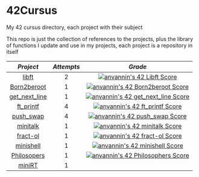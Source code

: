 # 42Cursus

My 42 cursus directory, each project with their subject

This repo is just the collection of references to the projects, plus the library of functions I update and use in my projects, each project is a repository in itself

| *__Project__* | *__Attempts__* | *__Grade__* |
| :-----------: | :------------: | :---------: |
| [libft](https://github.com/star-child-0/Mylibft/) | 2 | [![anvannin's 42 Libft Score](https://badge42.vercel.app/api/v2/cleh36s9k00060fmefi6qv520/project/2817323)](https://github.com/JaeSeoKim/badge42)|
| [Born2beroot](https://github.com/star-child-0/Born2beroot/) | 1 | [![anvannin's 42 Born2beroot Score](https://badge42.vercel.app/api/v2/cleh36s9k00060fmefi6qv520/project/2840487)](https://github.com/JaeSeoKim/badge42)|
| [get_next_line](https://github.com/star-child-0/get_next_line) | 1 | [![anvannin's 42 get_next_line Score](https://badge42.vercel.app/api/v2/cleh36s9k00060fmefi6qv520/project/2840485)](https://github.com/JaeSeoKim/badge42)|
| [ft_printf](https://github.com/star-child-0/ft_printf) | 4 | [![anvannin's 42 ft_printf Score](https://badge42.vercel.app/api/v2/cleh36s9k00060fmefi6qv520/project/2840483)](https://github.com/JaeSeoKim/badge42)|
| [push_swap](https://github.com/star-child-0/push_swap) | 4 | [![anvannin's 42 push_swap Score](https://badge42.vercel.app/api/v2/cleh36s9k00060fmefi6qv520/project/2876716)](https://github.com/JaeSeoKim/badge42)|
| [minitalk](https://github.com/star-child-0/minitalk) | 1 | [![anvannin's 42 minitalk Score](https://badge42.vercel.app/api/v2/cleh36s9k00060fmefi6qv520/project/2960200)](https://github.com/JaeSeoKim/badge42)|
| [fract-ol](https://github.com/Mattei-Giovanni/Fractol-in-Group) | 1 | [![anvannin's 42 fract-ol Score](https://badge42.vercel.app/api/v2/cleh36s9k00060fmefi6qv520/project/2973364)](https://github.com/JaeSeoKim/badge42)|
| [minishell](https://github.com/kichkiro/minishell) | 1 | [![anvannin's 42 minishell Score](https://badge42.vercel.app/api/v2/cleh36s9k00060fmefi6qv520/project/3036838)](https://github.com/JaeSeoKim/badge42)|
| [Philosopers](https://github.com/star-child-0/philosophers) | 1 | [![anvannin's 42 Philosophers Score](https://badge42.vercel.app/api/v2/cleh36s9k00060fmefi6qv520/project/3036876)](https://github.com/JaeSeoKim/badge42)|
| [miniRT](https://github.com/kichkiro/miniRT) | 1 | |

